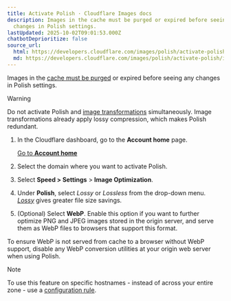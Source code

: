```yaml
---
title: Activate Polish · Cloudflare Images docs
description: Images in the cache must be purged or expired before seeing any
  changes in Polish settings.
lastUpdated: 2025-10-02T09:01:53.000Z
chatbotDeprioritize: false
source_url:
  html: https://developers.cloudflare.com/images/polish/activate-polish/
  md: https://developers.cloudflare.com/images/polish/activate-polish/index.md
---
```


Images in the [cache must be purged](https://developers.cloudflare.com/cache/how-to/purge-cache/) or expired before seeing any changes in Polish settings.

Warning

Do not activate Polish and [image transformations](https://developers.cloudflare.com/images/transform-images/) simultaneously. Image transformations already apply lossy compression, which makes Polish redundant.

1. In the Cloudflare dashboard, go to the **Account home** page.

   [Go to **Account home**](https://dash.cloudflare.com/?to=/:account/home)

2. Select the domain where you want to activate Polish.

3. Select ****Speed** > **Settings**** > **Image Optimization**.

4. Under **Polish**, select *Lossy* or *Lossless* from the drop-down menu. [*Lossy*](https://developers.cloudflare.com/images/polish/compression/#lossy) gives greater file size savings.

5. (Optional) Select **WebP**. Enable this option if you want to further optimize PNG and JPEG images stored in the origin server, and serve them as WebP files to browsers that support this format.

To ensure WebP is not served from cache to a browser without WebP support, disable any WebP conversion utilities at your origin web server when using Polish.

Note

To use this feature on specific hostnames - instead of across your entire zone - use a [configuration rule](https://developers.cloudflare.com/rules/configuration-rules/).
